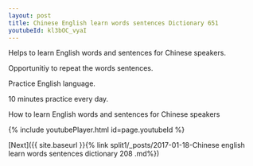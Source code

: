 ```yaml
---
layout: post
title: Chinese English learn words sentences Dictionary 651 
youtubeId: kl3bOC_vyaI
---
```

 
 
Helps to learn English words and sentences for Chinese speakers.

Opportunitiy to repeat the words sentences. 

Practice English language. 
 
10 minutes practice every day. 
 
How to learn English words and sentences for Chinese speakers 
 
{% include youtubePlayer.html id=page.youtubeId %}
 
 
[Next]({{ site.baseurl }}{% link  split1/_posts/2017-01-18-Chinese english learn words sentences dictionary 208 .md%})
 
